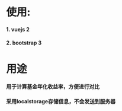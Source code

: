 # 使用:
#### 1. vuejs 2
#### 2. bootstrap 3

# 用途

#### 用于计算基金年化收益率，方便进行对比

#### 采用localstorage存储信息，不会发送到服务器